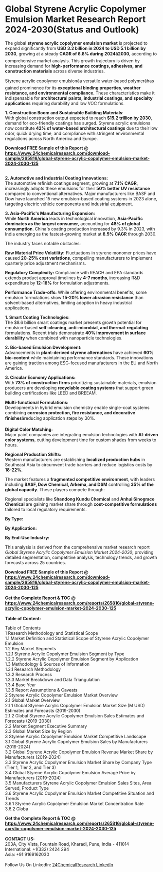 <h1>Global Styrene Acrylic Copolymer Emulsion Market Research Report 2024-2030(Status and Outlook)</h1><p>The global <strong>styrene acrylic copolymer emulsion market</strong> is projected to expand significantly from <strong>USD 3.2 billion in 2024 to USD 5.1 billion by 2030</strong>, growing at a steady <strong>CAGR of 6.8% during 2024â2030</strong>, according to comprehensive market analysis. This growth trajectory is driven by increasing demand for <strong>high-performance coatings, adhesives, and construction materials</strong> across diverse industries.</p><p>Styrene acrylic copolymer emulsionâa versatile water-based polymerâhas gained prominence for its <strong>exceptional binding properties, weather resistance, and environmental compliance</strong>. These characteristics make it indispensable for <strong>architectural paints, industrial coatings, and specialty applications</strong> requiring durability and low VOC formulations.</p><p><strong>1. Construction Boom and Sustainable Building Materials:</strong><br>
With global construction output expected to reach <strong>$15.2 trillion by 2030</strong>, demand for eco-friendly coatings has surged. Styrene acrylic emulsions now constitute <strong>42% of water-based architectural coatings</strong> due to their low odor, quick drying time, and compliance with stringent environmental regulations across North America and Europe.</p><div><b>Download FREE Sample of this Report @ 
            <a href="https://www.24chemicalresearch.com/download-sample/265816/global-styrene-acrylic-copolymer-emulsion-market-2024-2030-125">
            https://www.24chemicalresearch.com/download-sample/265816/global-styrene-acrylic-copolymer-emulsion-market-2024-2030-125</a></b></div><br><p><strong>2. Automotive and Industrial Coating Innovations:</strong><br>
The automotive refinish coatings segment, growing at <strong>7.1% CAGR</strong>, increasingly adopts these emulsions for their <strong>50% better UV resistance</strong> compared to conventional alternatives. Major manufacturers like BASF and Dow have launched 15 new emulsion-based coating systems in 2023 alone, targeting electric vehicle components and industrial equipment.</p><p><strong>3. Asia-Pacific's Manufacturing Expansion:</strong><br>
While <strong>North America</strong> leads in technological innovation, <strong>Asia-Pacific dominates as the largest consumer</strong>, accounting for <strong>48% of global consumption</strong>. China's coating production increased by 9.3% in 2023, with India emerging as the fastest-growing market at <strong>8.5% CAGR</strong> through 2030.</p><p>The industry faces notable obstacles:</p><p><strong>Raw Material Price Volatility:</strong> Fluctuations in styrene monomer prices have caused <strong>20-25% cost variations</strong>, compelling manufacturers to implement quarterly price adjustment mechanisms.</p><p><strong>Regulatory Complexity:</strong> Compliance with REACH and EPA standards extends product approval timelines by <strong>4-7 months</strong>, increasing R&amp;D expenditure by <strong>12-18%</strong> for formulation adjustments.</p><p><strong>Performance Trade-offs:</strong> While offering environmental benefits, some emulsion formulations show <strong>15-20% lower abrasion resistance</strong> than solvent-based alternatives, limiting adoption in heavy industrial applications.</p><p><strong>1. Smart Coating Technologies:</strong><br>
The $8.6 billion smart coatings market presents growth potential for emulsion-based <strong>self-cleaning, anti-microbial, and thermal-regulating</strong> formulations. Recent trials demonstrate <strong>40% improvement in surface durability</strong> when combined with nanoparticle technologies.</p><p><strong>2. Bio-based Emulsion Development:</strong><br>
Advancements in <strong>plant-derived styrene alternatives</strong> have achieved <strong>60% bio-content</strong> while maintaining performance standards. These innovations are gaining traction among ESG-focused manufacturers in the EU and North America.</p><p><strong>3. Circular Economy Applications:</strong><br>
With <strong>73% of construction firms</strong> prioritizing sustainable materials, emulsion producers are developing <strong>recyclable coating systems</strong> that support green building certifications like LEED and BREEAM.</p><p><strong>Multi-functional Formulations:</strong><br>
	Developments in hybrid emulsion chemistry enable single-coat systems combining <strong>corrosion protection, fire resistance, and decorative finishes</strong>âreducing application steps by 30%.</p><p><strong>Digital Color Matching:</strong><br>
	Major paint companies are integrating emulsion technologies with <strong>AI-driven color systems</strong>, cutting development time for custom shades from weeks to hours.</p><p><strong>Regional Production Shifts:</strong><br>
	Western manufacturers are establishing <strong>localized production hubs</strong> in Southeast Asia to circumvent trade barriers and reduce logistics costs by <strong>18-22%</strong>.</p><p>The market features a <strong>fragmented competitive environment</strong>, with leaders including <strong>BASF, Dow Chemical, Arkema, and DSM</strong> controlling <strong>35% of the global capacity</strong>. These players compete through:</p><p>Regional specialists like <strong>Shandong Kundu Chemical</strong> and <strong>Anhui Sinograce Chemical</strong> are gaining market share through <strong>cost-competitive formulations</strong> tailored to local regulatory requirements.</p><p><strong>By Type:</strong></p><p><strong>By Application:</strong></p><p><strong>By End-Use Industry:</strong></p><p>This analysis is derived from the comprehensive market research report <em>Global Styrene Acrylic Copolymer Emulsion Market 2024-2030</em>, providing detailed segmentation, competitive analysis, technology trends, and growth forecasts across 25 countries.</p><div><b>Download FREE Sample of this Report @ 
            <a href="https://www.24chemicalresearch.com/download-sample/265816/global-styrene-acrylic-copolymer-emulsion-market-2024-2030-125">
            https://www.24chemicalresearch.com/download-sample/265816/global-styrene-acrylic-copolymer-emulsion-market-2024-2030-125</a></b></div><br><div><b>Get the Complete Report & TOC @ 
            <a href="https://www.24chemicalresearch.com/reports/265816/global-styrene-acrylic-copolymer-emulsion-market-2024-2030-125">
            https://www.24chemicalresearch.com/reports/265816/global-styrene-acrylic-copolymer-emulsion-market-2024-2030-125</a></b></div><br>
            <b>Table of Content:</b><p>Table of Contents<br />
1 Research Methodology and Statistical Scope<br />
1.1 Market Definition and Statistical Scope of Styrene Acrylic Copolymer Emulsion<br />
1.2 Key Market Segments<br />
1.2.1 Styrene Acrylic Copolymer Emulsion Segment by Type<br />
1.2.2 Styrene Acrylic Copolymer Emulsion Segment by Application<br />
1.3 Methodology & Sources of Information<br />
1.3.1 Research Methodology<br />
1.3.2 Research Process<br />
1.3.3 Market Breakdown and Data Triangulation<br />
1.3.4 Base Year<br />
1.3.5 Report Assumptions & Caveats<br />
2 Styrene Acrylic Copolymer Emulsion Market Overview<br />
2.1 Global Market Overview<br />
2.1.1 Global Styrene Acrylic Copolymer Emulsion Market Size (M USD) Estimates and Forecasts (2019-2030)<br />
2.1.2 Global Styrene Acrylic Copolymer Emulsion Sales Estimates and Forecasts (2019-2030)<br />
2.2 Market Segment Executive Summary<br />
2.3 Global Market Size by Region<br />
3 Styrene Acrylic Copolymer Emulsion Market Competitive Landscape<br />
3.1 Global Styrene Acrylic Copolymer Emulsion Sales by Manufacturers (2019-2024)<br />
3.2 Global Styrene Acrylic Copolymer Emulsion Revenue Market Share by Manufacturers (2019-2024)<br />
3.3 Styrene Acrylic Copolymer Emulsion Market Share by Company Type (Tier 1, Tier 2, and Tier 3)<br />
3.4 Global Styrene Acrylic Copolymer Emulsion Average Price by Manufacturers (2019-2024)<br />
3.5 Manufacturers Styrene Acrylic Copolymer Emulsion Sales Sites, Area Served, Product Type<br />
3.6 Styrene Acrylic Copolymer Emulsion Market Competitive Situation and Trends<br />
3.6.1 Styrene Acrylic Copolymer Emulsion Market Concentration Rate<br />
3.6.2 Globa</p><div><b>Get the Complete Report & TOC @ 
            <a href="https://www.24chemicalresearch.com/reports/265816/global-styrene-acrylic-copolymer-emulsion-market-2024-2030-125">
            https://www.24chemicalresearch.com/reports/265816/global-styrene-acrylic-copolymer-emulsion-market-2024-2030-125</a></b></div><br><b>CONTACT US:</b><br>
            203A, City Vista, Fountain Road, Kharadi, Pune, India - 411014<br>
            International: +1(332) 2424 294<br>
            Asia: +91 9169162030 <br><br>
            Follow Us On LinkedIn: <a href="https://www.linkedin.com/company/24chemicalresearch/">24ChemicalResearch LinkedIn</a>